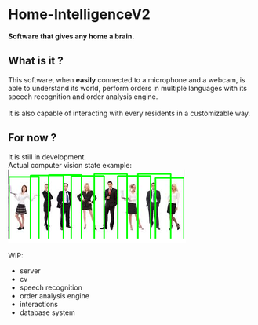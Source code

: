 # Home-IntelligenceV2
**Software that gives any home a brain.**
## What is it ?
This software, when **easily** connected to a microphone and a webcam, is able to understand its world, perform orders in multiple languages with its speech recognition and order analysis engine.</br></br>
It is also capable of interacting with every residents in a customizable way.

## For now ?
It is still in development. </br>
Actual computer vision state example: </br>
![Example](images_for_github/example.png)

WIP:
- server
- cv
- speech recognition
- order analysis engine
- interactions
- database system
